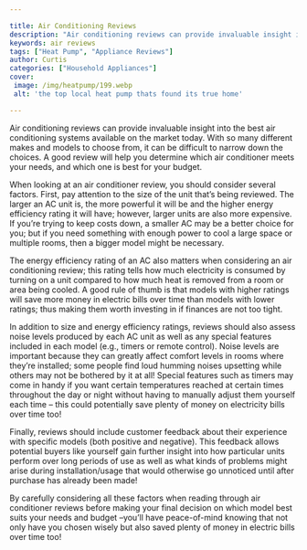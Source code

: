 ```yaml
---

title: Air Conditioning Reviews
description: "Air conditioning reviews can provide invaluable insight into the best air conditioning systems available on the market today. With...see more detail"
keywords: air reviews
tags: ["Heat Pump", "Appliance Reviews"]
author: Curtis
categories: ["Household Appliances"]
cover: 
 image: /img/heatpump/199.webp
 alt: 'the top local heat pump thats found its true home'

---
```


Air conditioning reviews can provide invaluable insight into the best air conditioning systems available on the market today. With so many different makes and models to choose from, it can be difficult to narrow down the choices. A good review will help you determine which air conditioner meets your needs, and which one is best for your budget.

When looking at an air conditioner review, you should consider several factors. First, pay attention to the size of the unit that’s being reviewed. The larger an AC unit is, the more powerful it will be and the higher energy efficiency rating it will have; however, larger units are also more expensive. If you’re trying to keep costs down, a smaller AC may be a better choice for you; but if you need something with enough power to cool a large space or multiple rooms, then a bigger model might be necessary.

The energy efficiency rating of an AC also matters when considering an air conditioning review; this rating tells how much electricity is consumed by turning on a unit compared to how much heat is removed from a room or area being cooled. A good rule of thumb is that models with higher ratings will save more money in electric bills over time than models with lower ratings; thus making them worth investing in if finances are not too tight. 

In addition to size and energy efficiency ratings, reviews should also assess noise levels produced by each AC unit as well as any special features included in each model (e.g., timers or remote control). Noise levels are important because they can greatly affect comfort levels in rooms where they’re installed; some people find loud humming noises upsetting while others may not be bothered by it at all! Special features such as timers may come in handy if you want certain temperatures reached at certain times throughout the day or night without having to manually adjust them yourself each time – this could potentially save plenty of money on electricity bills over time too! 

Finally, reviews should include customer feedback about their experience with specific models (both positive and negative). This feedback allows potential buyers like yourself gain further insight into how particular units perform over long periods of use as well as what kinds of problems might arise during installation/usage that would otherwise go unnoticed until after purchase has already been made! 

By carefully considering all these factors when reading through air conditioner reviews before making your final decision on which model best suits your needs and budget –you’ll have peace-of-mind knowing that not only have you chosen wisely but also saved plenty of money in electric bills over time too!
